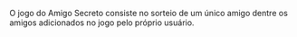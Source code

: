 O jogo do Amigo Secreto consiste no sorteio de um único amigo dentre os amigos adicionados no jogo pelo próprio usuário. 
